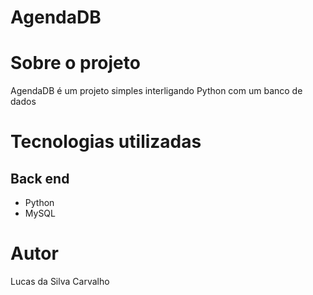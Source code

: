 # AgendaDB

# Sobre o projeto

AgendaDB é um projeto simples interligando Python com um banco de dados

# Tecnologias utilizadas
## Back end
- Python
- MySQL

# Autor

Lucas da Silva Carvalho

